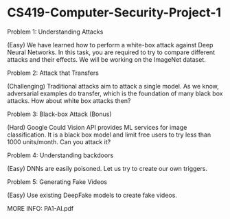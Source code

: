 # CS419-Computer-Security-Project-1

Problem 1: Understanding Attacks

(Easy) We have learned how to perform a white-box attack against Deep Neural Networks. In this task, you are required to try to compare different attacks and their effects. We will be working on the ImageNet dataset.

Problem 2: Attack that Transfers

(Challenging) Traditional attacks aim to attack a single model. As we know, adversarial examples do transfer, which is the foundation of many black box attacks. How about white box attacks then?

Problem 3: Black-box Attack (Bonus)

(Hard) Google Could Vision API provides ML services for image classification. It is a black box model and limit free users to try less than 1000 units/month. Can you attack it?

Problem 4: Understanding backdoors

(Easy) DNNs are easily poisoned. Let us try to create our own triggers.

Problem 5: Generating Fake Videos

(Easy) Use existing DeepFake models to create fake videos.

MORE INFO: PA1-AI.pdf
